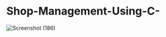 # Shop-Management-Using-C-
![Screenshot (186)](https://user-images.githubusercontent.com/85273777/142749293-413f9d14-e389-4b0f-a6cc-8130d8dd5c60.png)
